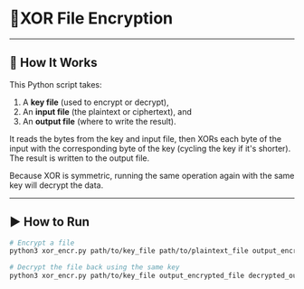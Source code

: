 # 🐍XOR File Encryption

---

## 🚀 How It Works

This Python script takes:

1. A **key file** (used to encrypt or decrypt),
2. An **input file** (the plaintext or ciphertext), and
3. An **output file** (where to write the result).

It reads the bytes from the key and input file, then XORs each byte of the input with the corresponding byte of the key (cycling the key if it's shorter). The result is written to the output file.

Because XOR is symmetric, running the same operation again with the same key will decrypt the data.

---

## ▶️ How to Run

```bash
# Encrypt a file
python3 xor_encr.py path/to/key_file path/to/plaintext_file output_encrypted_file

# Decrypt the file back using the same key
python3 xor_encr.py path/to/key_file output_encrypted_file decrypted_output_file

